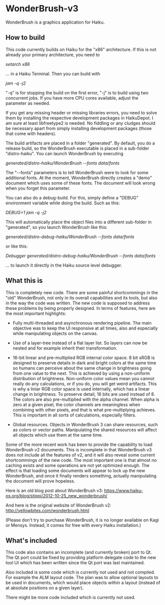 # WonderBrush-v3
WonderBrush is a graphics application for Haiku.

## How to build

This code currently builds on Haiku for the "x86" architecture. If this is not already your primary architecture, you need to

  *setarch x86*

... in a Haiku Terminal. Then you can build with

  *jam -q -j2*

"-q" is for stopping the build on the first error, "-j" is to build using two concurrent jobs. If you have more CPU cores
available, adjust the parameter as needed.

If you get any missing header or missing libraries errors, you need to solve them by installing the respective development packages in HaikuDepot. I am sure at least libfreetype2 is needed. No fiddling or any cludges should be necessary apart from simply installing development packages (those that come with headers).

The build artifacts are placed in a folder "generated". By default, you do a release build, so the WonderBrush executable 
is placed in a sub-folder "distro-haiku". You can launch WonderBrush by executing

  *generated/distro-haiku/WonderBrush --fonts data/fonts*

The "--fonts" parameters is to tell WonderBrush were to look for some additional fonts. At the moment, WonderBrush directly 
creates a "demo" document which uses some of these fonts. The document will look wrong when you forget this parameter.

You can also do a debug-build. For this, simply define a "DEBUG" environment variable while doing the build. Such as this:

  *DEBUG=1 jam -q -j2*

This will automatically place the object files into a different sub-folder in "generated", so you launch WonderBrush like this:

  *generated/distro-debug-haiku/WonderBrush --fonts data/fonts*

or like this:

  *Debugger generated/distro-debug-haiku/WonderBrush --fonts data/fonts*

... to launch it directly in the Haiku source level debugger.

## What this is

This is completely new code. There are some painful shortcommings in the "old" WonderBrush, not only in its overall 
capabilities and its tools, but also in the way the code was written. The new code is supposed to 
address these problems by being properly designed. In terms of features, here are the most important highlights:

 * Fully multi-threaded and asynchronous rendering pipeline. The main objective was to keep the UI responsive at all 
 times, also and especially while manipulating objects on the canvas.
 
 * Use of a layer-tree instead of a flat layer list. So layers can now be nested and for example inherit their transformation.
 
 * 16-bit linear and pre-multiplied RGB internal color space. 8 bit sRGB is designed to preserve details in dark and 
 bright colors at the same time so humans can perceive about the same change in brightness going from one value to the next.
 This is achieved by using a non-uniform distribution of brightness. Non-uniform color values mean you cannot really do any
 calculations, or if you do, you will get weird artifacts. This is why a liniar RGB color space is used internally, which has
 a linear change in brightness. To preserve detail, 16 bits are used instead of 8. The colors are also pre-multiplied with the
 alpha channel. When alpha is zero at a given pixel, the color channels are meaningless when combining with other pixels, and that is what pre-multiplying achieves. This is important in all sorts of calculations, especially filters.
 
 * Global resources. Objects in WonderBrush 3 can share resources, such as colors or vector paths. Manipulating
 the shared resources will affect all objects which use them at the same time.

Some of the more recent work has been to provide the capability to load WonderBrush v2 documents. This is incomplete in that WonderBrush v3 does not include all the features of v2, and it will also reveal some current shortcommings of the new code. The most important one is that almost no caching exists and some operations are not yet optimized enough. The effect is that loading some documents will appear to lock up the new WonderBrush, and once it finally renders something, actually manipulating the document will prove hopeless.

Here is an old blog post about WonderBrush v3: https://www.haiku-os.org/blog/stippi/2012-10-25_new_wonderbrush/

And here is the original website of WonderBrush v2: http://yellowbites.com/wonderbrush.html

(Please don't try to purchase WonderBrush, it is no longer available on Kagi or Mensys. Instead, it comes for free with every Haiku installation.)

## What's included

This code also contains an incomplete (and currently broken) port to Qt. The Qt port could be fixed by providing platform delegate code to the new tool UI which has been written since the Qt port was last maintained.

Also included is some code which is currently not used and not compiled. For example the ALM layout code. The plan was to allow optional layouts to be used in documents, which would place objects within a layout (instead of at absolute positions on a given layer).

There might be more code included which is currently not used.
